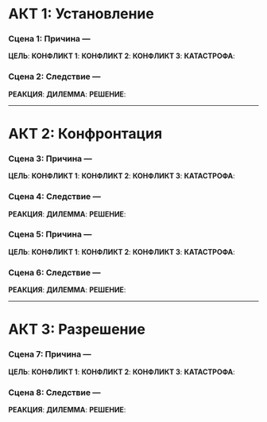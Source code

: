 # АКТ 1: Установление
### Сцена 1: Причина — 
**ЦЕЛЬ**: 
**КОНФЛИКТ 1**: 
**КОНФЛИКТ 2**: 
**КОНФЛИКТ 3**: 
**КАТАСТРОФА**: 

### Сцена 2: Следствие — 
**РЕАКЦИЯ**: 
**ДИЛЕММА**: 
**РЕШЕНИЕ**: 

___
# АКТ 2: Конфронтация
### Сцена 3: Причина — 
**ЦЕЛЬ**: 
**КОНФЛИКТ 1**: 
**КОНФЛИКТ 2**: 
**КОНФЛИКТ 3**: 
**КАТАСТРОФА**: 

### Сцена 4: Следствие — 
**РЕАКЦИЯ**: 
**ДИЛЕММА**: 
**РЕШЕНИЕ**: 

### Сцена 5: Причина — 
**ЦЕЛЬ**: 
**КОНФЛИКТ 1**: 
**КОНФЛИКТ 2**: 
**КОНФЛИКТ 3**: 
**КАТАСТРОФА**: 

### Сцена 6: Следствие — 
**РЕАКЦИЯ**: 
**ДИЛЕММА**: 
**РЕШЕНИЕ**: 

___
# АКТ 3: Разрешение
### Сцена 7: Причина — 
**ЦЕЛЬ**: 
**КОНФЛИКТ 1**: 
**КОНФЛИКТ 2**: 
**КОНФЛИКТ 3**: 
**КАТАСТРОФА**: 

### Сцена 8: Следствие — 
**РЕАКЦИЯ**: 
**ДИЛЕММА**: 
**РЕШЕНИЕ**: 
